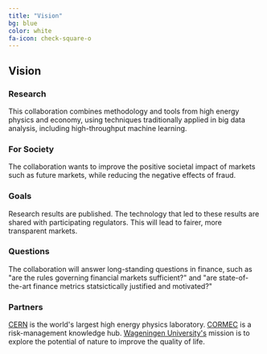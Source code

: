```yaml
---
title: "Vision"
bg: blue
color: white
fa-icon: check-square-o
---
```


## Vision

### Research

This collaboration combines methodology and tools from high energy physics and economy,
using techniques traditionally applied in big data analysis, including high-throughput machine learning.
                                
### For Society

The collaboration wants to improve the positive societal impact of markets such as future markets,
while reducing the negative effects of fraud.
                            
### Goals

Research results are published. The technology that led to these results are shared with participating regulators.
This will lead to fairer, more transparent markets.
                                
### Questions

The collaboration will answer long-standing questions in finance, such as "are the rules governing financial markets sufficient?"
and "are state-of-the-art finance metrics statsictically justified and motivated?"
                            
### Partners

<a href="https://home.cern">CERN</a> is the world's largest high energy physics laboratory.
<a href="http://cormec.eu/">CORMEC</a> is a risk-management knowledge hub.
<a href="https://www.wur.nl/en.htm">Wageningen University's</a> mission is to explore the potential of nature to improve the quality of life.
